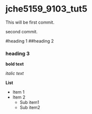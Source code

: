 # jche5159_9103_tut5

This will be first commit.

second commit.

#heading 1
##heading 2
### heading 3

**bold text**

*italic text*

**List**

- Item 1
- Item 2
  - Sub item1
  - Sub item2